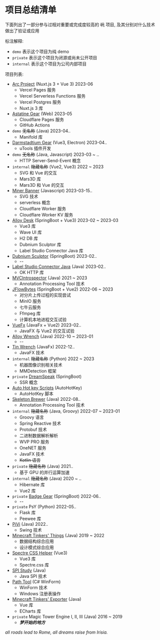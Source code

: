 # 项目总结清单

下面列出了一部分参与过相对重要或完成度较高的 ~~坑~~ 项目,
及其分别对什么技术做出了验证或应用

标注解释:

* `demo` 表示这个项目为纯 demo
* `private` 表示这个项目为闭源或尚未公开项目
* `internal` 表示这个项目为公司内部项目

项目列表:

* [Arc Project](https://arc.firok.space) (Nuxt.js 3 + Vue 3) 2023-06
  * Vercel Pages 服务
  * Vercel Serverless Functions 服务
  * Vercel Postgres 服务
  * Nuxt.js 3 库
* [Astatine Gear](https://github.com/FirokOtaku/astatine-gear) (Web) 2023-05
  * Cloudflare Pages 服务
  * GitHub Actions
* `demo` ~~无名称~~ (Java) 2023-04..
  * Manifold 库
* [Darmstadtium Gear](https://github.com/FirokOtaku/DarmstadtiumGear) (Vue3, Electron) 2023-04..
  * uTools 插件开发
* `demo` ~~无名称~~ (Java, Javascript) 2023-03 ~ ..
  * HTTP Server-Send-Event 概念
* `internal` ~~隐藏名称~~ (Vue2, Vue3) 2022 ~ 2023
  * SVG 和 Vue 的交互
  * Mars3D 库
  * Mars3D 和 Vue 的交互
* [Miner Banner](https://github.com/FirokOtaku/MinerBanner) (Javascript) 2023-03-15..
  * SVG 技术
  * serverless 概念
  * Cloudflare Worker 服务
  * Cloudflare Worker KV 服务
* [Alloy Desk](https://github.com/FirokOtaku/AlloyDesk) (SpringBoot + Vue3) 2023-02 ~ 2023-03
  * Vue3 库
  * Wave UI 库
  * H2 DB 库
  * Dubnium Sculptor 库
  * Label Studio Connector Java 库
* [Dubnium Sculptor](https://github.com/FirokOtaku/DubniumSculptor) (SpringBoot) 2023-02..
  * --
* [Label Studio Connector Java](https://github.com/FirokOtaku/LabelStudioConnectorJava) (Java) 2023-02..
  * OK HTTP 库
* [MVCIntrospector](https://github.com/FirokOtaku/MVCIntrospector) (Java) 2021 ~ 2023
  * Annotation Processing Tool 技术
* [JFlowBytes](https://github.com/FirokOtaku/JFlowBytes) (SpringBoot + Vue2) 2022-06 ~ 2023
  * 对分片上传过程的实现尝试
  * MinIO 服务
  * 七牛云服务
  * Ffmpeg 库
  * 计算机本地进程交互试验
* [VueFx](https://github.com/FirokOtaku/VueFx) (JavaFx + Vue2) 2023-02..
  * JavaFX 与 Vue2 的交互试验
* [Alloy Wrench](https://github.com/FirokOtaku/AlloyWrench) (Java) 2022-10 ~ 2023-01
  * --
* [Tin Wrench](https://github.com/FirokOtaku/TinWrench) (JavaFx) 2022-12..
  * JavaFX 技术
* `internal` ~~隐藏名称~~ (Python) 2022 ~ 2023
  * 机器图像识别相关技术
  * MMDetection 框架
* `private` [DreamSpeak](https://github.com/FirokOtaku/DreamSpeak) (SpringBoot)
  * SSR 概念
* [Auto Hot key Scripts](https://github.com/FirokOtaku/AutoHotKeyScripts) (AutoHotKey)
  * AutoHotKey 脚本
* [Skeleton Brewer](https://github.com/FirokOtaku/SkeletonBrewer) (Java) 2022-08..
  * Annotation Processing Tool 技术
* `internal` ~~隐藏名称~~ (Java, Groovy) 2022-07 ~ 2023-01
  * Groovy 语言
  * Spring Reactive 技术
  * Protobuf 技术
  * 二进制数据解析解析
  * WVP PRO 服务
  * OneNET 服务
  * JavaFX 技术
  * ~~Kotlin 语言~~
* `private` ~~隐藏名称~~ (Java) 2021..
  * 基于 GPU 的并行运算加速
* `internal` ~~隐藏名称~~ (Java) 2020 ~ ..
  * Hibernate 库
  * Vue2 库
* `private` [Badge Gear](https://github.com/FirokOtaku/BadgeGear) (SpringBoot) 2022-06..
  * --
* `private` PsY (Python) 2022-05..
  * Flask 库
  * Peewee 库
* [PiVi](https://github.com/FirokOtaku/Pivi) (Java) 2022..
  * Swing 技术
* [Minecraft Tinkers' Things](https://github.com/FirokOtaku/MinecraftTinkersThings) (Java) 2019 ~ 2022
  * 数据结构综合应用
  * 设计模式综合应用
* [Spectre CSS Helper](https://github.com/FirokOtaku/SpectreCSSHelper) (Vue3)
  * Vue3 库
  * Spectre.css 库
* [SPI Study](https://github.com/FirokOtaku/SPIStudy) (Java)
  * Java SPI 技术
* [Path Tool](https://github.com/FirokOtaku/PathTool) (C# WinForm)
  * WinForm 技术
  * Windows 注册表操作
* [Minecraft Tinkers' Exporter](https://github.com/FirokOtaku/MinecraftTinkersExporter) (Java)
  * Vue 库
  * ECharts 库
* `private` Magic Tower Engine Ⅰ, Ⅱ, Ⅲ (Java) 2016 ~ 2019
  * **_梦开始的地方_**

_all roads lead to Rome,_
_all dreams raise from Irisia._
